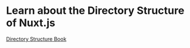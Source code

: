 # Learn about the Directory Structure of Nuxt.js
[Directory Structure Book](https://nuxtjs.org/docs/2.x/directory-structure/nuxt)